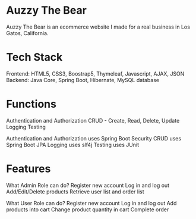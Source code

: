 # Auzzy The Bear

Auzzy The Bear is an ecommerce website I made for a real business in Los Gatos, California. 


# Tech Stack

Frontend: HTML5, CSS3, Boostrap5, Thymeleaf, Javascript, AJAX, JSON
Backend: Java Core, Spring Boot, Hibernate, MySQL database

# Functions

Authentication and Authorization 
CRUD - Create, Read, Delete, Update
Logging
Testing 

Authentication and Authorization uses Spring Boot Security
CRUD uses Spring Boot JPA
Logging uses slf4j
Testing uses JUnit

# Features

What Admin Role can do?
Register new account
Log in and log out
Add/Edit/Delete products
Retrieve user list and order list

What User Role can do?
Register new account
Log in and log out
Add products into cart
Change product quantity in cart
Complete order
